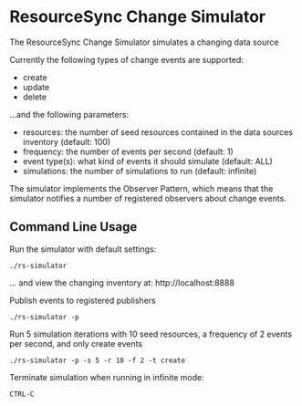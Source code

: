 # ResourceSync Change Simulator

The ResourceSync Change Simulator simulates a changing data source

Currently the following types of change events are supported:

* create
* update
* delete

...and the following parameters:

* resources: the number of seed resources contained in the data sources inventory (default: 100)
* frequency: the number of events per second (default: 1)
* event type(s): what kind of events it should simulate (default: ALL)
* simulations: the number of simulations to run (default: infinite)

The simulator implements the Observer Pattern, which means that the simulator notifies a number of registered observers about change events.

## Command Line Usage

Run the simulator with default settings:

    ./rs-simulator
    
... and view the changing inventory at: http://localhost:8888
    
Publish events to registered publishers

    ./rs-simulator -p
    
Run 5 simulation iterations with 10 seed resources, a frequency of 2 events per second, and only create events

    ./rs-simulator -p -s 5 -r 10 -f 2 -t create

Terminate simulation when running in infinite mode:

    CTRL-C
